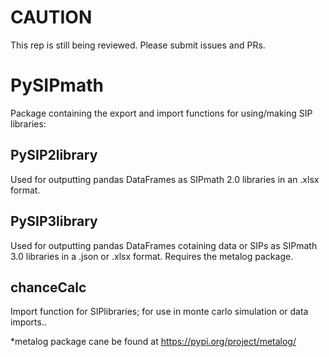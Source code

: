 # CAUTION
This rep is still being reviewed. Please submit issues and PRs.

# PySIPmath
Package containing the export and import functions for using/making SIP libraries:

## PySIP2library
Used for outputting pandas DataFrames as SIPmath 2.0 libraries in an .xlsx format.

## PySIP3library
Used for outputting pandas DataFrames cotaining data or SIPs as SIPmath 3.0 libraries 
in a .json or .xlsx format. Requires the metalog package.

## chanceCalc
Import function for SIPlibraries; for use in monte carlo simulation or data imports..

*metalog package cane be found at https://pypi.org/project/metalog/
